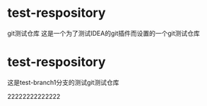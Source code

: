 # test-respository
git测试仓库
这是一个为了测试IDEA的git插件而设置的一个git测试仓库

# test-respository
这是test-branch1分支的测试git测试仓库



22222222222222

